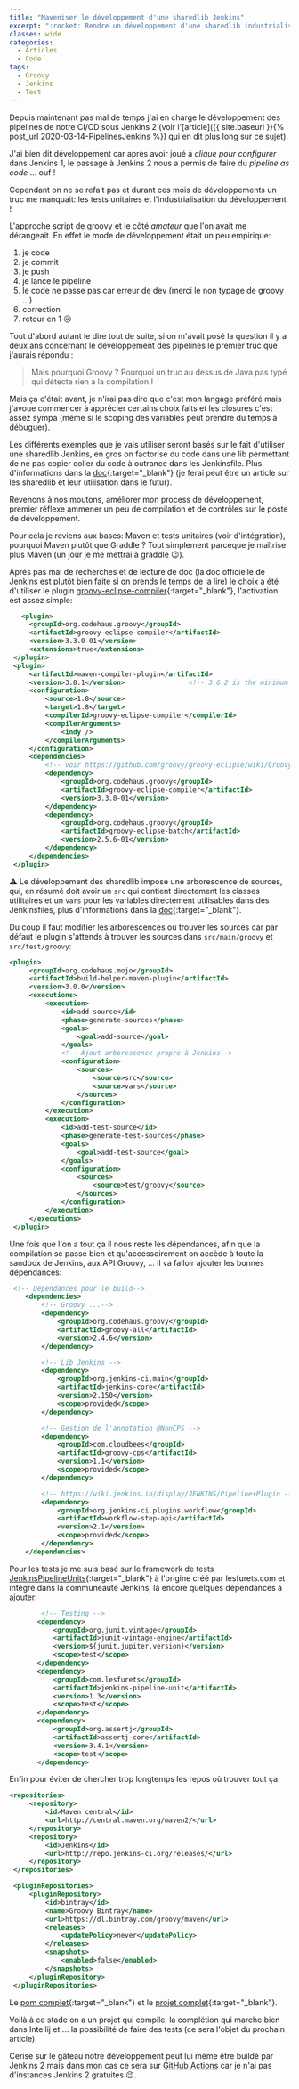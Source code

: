 ```yaml
---
title: "Maveniser le développement d'une sharedlib Jenkins"
excerpt: ":rocket: Rendre un développement d'une sharedlib industrialisable et ready to test. :rocket:"
classes: wide
categories:
  - Articles
  - Code
tags:
  - Groovy
  - Jenkins
  - Test
---
```

Depuis maintenant pas mal de temps j'ai en charge le développement des pipelines de notre CI/CD sous Jenkins 2 (voir l'[article]({{ site.baseurl }}{% post_url 2020-03-14-PipelinesJenkins %}) qui en dit plus long sur ce sujet).

J'ai bien dit développement car après avoir joué à *clique pour configurer* dans Jenkins 1, le passage à Jenkins 2 nous a permis de faire du *pipeline as code* ... ouf !

Cependant on ne se refait pas et durant ces mois de développements un truc me manquait: les tests unitaires et l'industrialisation du développement ! 

L'approche script de groovy et le côté *amateur* que l'on avait me dérangeait.
En effet le mode de développement était un peu empirique:
 1. je code 
 1. je commit
 1. je push
 1. je lance le pipeline 
 1. le code ne passe pas car erreur de dev (merci le non typage de groovy ...)
 1. correction
 1. retour en 1 :confounded:

Tout d'abord autant le dire tout de suite, si on m'avait posé la question il y a deux ans concernant le développement des pipelines le premier truc que j'aurais répondu : 
> Mais pourquoi Groovy ? Pourquoi un truc au dessus de Java pas typé qui détecte rien à la compilation !

Mais ça c'était avant, je n'irai pas dire que c'est mon langage préféré mais j'avoue commencer à apprécier certains choix faits et les closures c'est assez sympa (même si le scoping des variables peut prendre du temps à débuguer).

Les différents exemples que je vais utiliser seront basés sur le fait d'utiliser une sharedlib Jenkins, en gros on factorise du code dans une lib permettant de ne pas copier coller du code à outrance dans les Jenkinsfile. Plus d'informations dans la [doc](https://jenkins.io/doc/book/pipeline/shared-libraries/){:target="_blank"} (je ferai peut être un article sur les sharedlib et leur utilisation dans le futur).

Revenons à nos moutons, améliorer mon process de développement, premier réflexe ammener un peu de compilation et de contrôles sur le poste de développement.

Pour cela je reviens aux bases: Maven et tests unitaires (voir d'intégration), pourquoi Maven plutôt que Graddle ? Tout simplement parceque je maîtrise plus Maven (un jour je me mettrai à graddle :wink:).

Après pas mal de recherches et de lecture de doc (la doc officielle de Jenkins est plutôt bien faite si on prends le temps de la lire) le choix a été d'utiliser le plugin [groovy-eclipse-compiler](https://github.com/groovy/groovy-eclipse/wiki){:target="_blank"}, l'activation est assez simple:
 ```xml
    <plugin>
      <groupId>org.codehaus.groovy</groupId>
      <artifactId>groovy-eclipse-compiler</artifactId>
      <version>3.3.0-01</version>
      <extensions>true</extensions>
  </plugin>
  <plugin>
      <artifactId>maven-compiler-plugin</artifactId>
      <version>3.8.1</version>                <!-- 3.6.2 is the minimum -->
      <configuration>
          <source>1.8</source>
          <target>1.8</target>
          <compilerId>groovy-eclipse-compiler</compilerId>
          <compilerArguments>
              <indy />
          </compilerArguments>
      </configuration>
      <dependencies>
          <!-- voir https://github.com/groovy/groovy-eclipse/wiki/Groovy-Eclipse-Maven-plugin -->
          <dependency>
              <groupId>org.codehaus.groovy</groupId>
              <artifactId>groovy-eclipse-compiler</artifactId>
              <version>3.3.0-01</version>
          </dependency>
          <dependency>
              <groupId>org.codehaus.groovy</groupId>
              <artifactId>groovy-eclipse-batch</artifactId>
              <version>2.5.6-01</version>
          </dependency>
      </dependencies>
  </plugin>
 ```
 
:warning: Le développement des sharedlib impose une arborescence de sources, qui, en résumé doit avoir un `src` qui contient directement les classes utilitaires et un `vars` pour les variables directement utilisables dans des Jenkinsfiles, plus d'informations dans la [doc](https://jenkins.io/doc/book/pipeline/shared-libraries/#directory-structure){:target="_blank"}.

Du coup il faut modifier les arborescences où trouver les sources car par défaut le plugin s'attends à trouver les sources dans `src/main/groovy` et `src/test/groovy`:
 ```xml
 <plugin>
      <groupId>org.codehaus.mojo</groupId>
      <artifactId>build-helper-maven-plugin</artifactId>
      <version>3.0.0</version>
      <executions>
          <execution>
              <id>add-source</id>
              <phase>generate-sources</phase>
              <goals>
                  <goal>add-source</goal>
              </goals>
              <!-- Ajout arborescence propre à Jenkins-->
              <configuration>
                  <sources>
                      <source>src</source>
                      <source>vars</source>
                  </sources>
              </configuration>
          </execution>
          <execution>
              <id>add-test-source</id>
              <phase>generate-test-sources</phase>
              <goals>
                  <goal>add-test-source</goal>
              </goals>
              <configuration>
                  <sources>
                      <source>test/groovy</source>
                  </sources>
              </configuration>
          </execution>
      </executions>
  </plugin>
 ```
Une fois que l'on a tout ça il nous reste les dépendances, afin que la compilation se passe bien et qu'accessoirement on accède à toute la sandbox de Jenkins, aux API Groovy, ... il va falloir ajouter les bonnes dépendances:
```xml
 <!-- Dépendances pour le build-->
    <dependencies>
        <!-- Groovy ...-->
        <dependency>
            <groupId>org.codehaus.groovy</groupId>
            <artifactId>groovy-all</artifactId>
            <version>2.4.6</version>
        </dependency>

        <!-- Lib Jenkins -->
        <dependency>
            <groupId>org.jenkins-ci.main</groupId>
            <artifactId>jenkins-core</artifactId>
            <version>2.150</version>
            <scope>provided</scope>
        </dependency>

        <!-- Gestion de l'annotation @NonCPS -->
        <dependency>
            <groupId>com.cloudbees</groupId>
            <artifactId>groovy-cps</artifactId>
            <version>1.1</version>
            <scope>provided</scope>
        </dependency>

        <!-- https://wiki.jenkins.io/display/JENKINS/Pipeline+Plugin -->
        <dependency>
            <groupId>org.jenkins-ci.plugins.workflow</groupId>
            <artifactId>workflow-step-api</artifactId>
            <version>2.1</version>
            <scope>provided</scope>
        </dependency>
    </dependencies>
```
Pour les tests je me suis basé sur le framework de tests [JenkinsPipelineUnits](https://github.com/jenkinsci/JenkinsPipelineUnit){:target="_blank"} à l'origine créé par lesfurets.com et intégré dans la communeauté Jenkins, là encore quelques dépendances à ajouter:
 ```xml
         <!-- Testing -->
        <dependency>
            <groupId>org.junit.vintage</groupId>
            <artifactId>junit-vintage-engine</artifactId>
            <version>${junit.jupiter.version}</version>
            <scope>test</scope>
        </dependency>
        <dependency>
            <groupId>com.lesfurets</groupId>
            <artifactId>jenkins-pipeline-unit</artifactId>
            <version>1.3</version>
            <scope>test</scope>
        </dependency>
        <dependency>
            <groupId>org.assertj</groupId>
            <artifactId>assertj-core</artifactId>
            <version>3.4.1</version>
            <scope>test</scope>
        </dependency>

 ```

Enfin pour éviter de chercher trop longtemps les repos où trouver tout ça:
 ```xml
 <repositories>
      <repository>
          <id>Maven central</id>
          <url>http://central.maven.org/maven2/</url>
      </repository>
      <repository>
          <id>Jenkins</id>
          <url>http://repo.jenkins-ci.org/releases/</url>
      </repository>
  </repositories>

  <pluginRepositories>
      <pluginRepository>
          <id>bintray</id>
          <name>Groovy Bintray</name>
          <url>https://dl.bintray.com/groovy/maven</url>
          <releases>
              <updatePolicy>never</updatePolicy>
          </releases>
          <snapshots>
              <enabled>false</enabled>
          </snapshots>
      </pluginRepository>
  </pluginRepositories>
 ```

Le [pom complet](https://github.com/philippart-s/jenkins-examples/blob/master/pom.xml){:target="_blank"} et le [projet complet](https://github.com/philippart-s/jenkins-examples/){:target="_blank"}.

Voilà à ce stade on a un projet qui compile, la complétion qui marche bien dans Intellij et ... la possibilité de faire des tests (ce sera l'objet du prochain article).

Cerise sur le gâteau notre développement peut lui même être buildé par Jenkins 2 mais dans mon cas ce sera sur [GitHub Actions](https://github.com/philippart-s/jenkins-examples/actions?query=workflow%3A%22Java+CI+with+Maven%22) car je n'ai pas d'instances Jenkins 2 gratuites :wink:.
